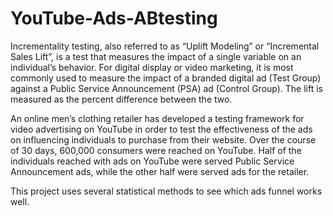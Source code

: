 # YouTube-Ads-ABtesting

Incrementality testing, also referred to as “Uplift Modeling” or “Incremental Sales Lift”, is a test that measures the impact of a single variable on an individual’s behavior. 
For digital display or video marketing, it is most commonly used to measure the impact of a branded digital ad (Test Group) against a Public Service Announcement (PSA) ad (Control Group). The lift is measured as the percent difference between the two.

An online men’s clothing retailer has developed a testing framework for video advertising on YouTube in order to test the effectiveness of the ads on influencing individuals to purchase from their website. Over the course of 30 days, 600,000 consumers were reached on YouTube. Half of the individuals reached with ads on YouTube were served Public Service Announcement ads, while the other half were served ads for the retailer.

This project uses several statistical methods to see which ads funnel works well.
